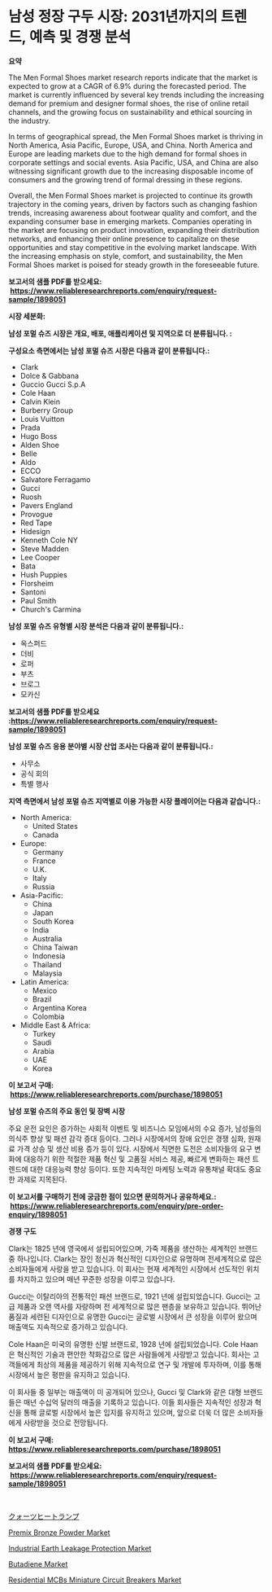 <p><h1>남성 정장 구두 시장: 2031년까지의 트렌드, 예측 및 경쟁 분석</h1></p><p><strong>요약</strong></p>
<p><p>The Men Formal Shoes market research reports indicate that the market is expected to grow at a CAGR of 6.9% during the forecasted period. The market is currently influenced by several key trends including the increasing demand for premium and designer formal shoes, the rise of online retail channels, and the growing focus on sustainability and ethical sourcing in the industry.</p><p>In terms of geographical spread, the Men Formal Shoes market is thriving in North America, Asia Pacific, Europe, USA, and China. North America and Europe are leading markets due to the high demand for formal shoes in corporate settings and social events. Asia Pacific, USA, and China are also witnessing significant growth due to the increasing disposable income of consumers and the growing trend of formal dressing in these regions.</p><p>Overall, the Men Formal Shoes market is projected to continue its growth trajectory in the coming years, driven by factors such as changing fashion trends, increasing awareness about footwear quality and comfort, and the expanding consumer base in emerging markets. Companies operating in the market are focusing on product innovation, expanding their distribution networks, and enhancing their online presence to capitalize on these opportunities and stay competitive in the evolving market landscape. With the increasing emphasis on style, comfort, and sustainability, the Men Formal Shoes market is poised for steady growth in the foreseeable future.</p></p>
<p><strong>보고서의 샘플 PDF를 받으세요: &nbsp;<a href="https://www.reliableresearchreports.com/enquiry/request-sample/1898051">https://www.reliableresearchreports.com/enquiry/request-sample/1898051</a></strong></p>
<p><strong>시장 세분화:</strong></p>
<p><strong> 남성 포멀 슈즈 시장은 개요, 배포, 애플리케이션 및 지역으로 더 분류됩니다. :</strong></p>
<p><strong>구성요소 측면에서는 남성 포멀 슈즈 시장은 다음과 같이 분류됩니다.:</strong></p>
<p><ul><li>Clark</li><li>Dolce & Gabbana</li><li>Guccio Gucci S.p.A</li><li>Cole Haan</li><li>Calvin Klein</li><li>Burberry Group</li><li>Louis Vuitton</li><li>Prada</li><li>Hugo Boss</li><li>Alden Shoe</li><li>Belle</li><li>Aldo</li><li>ECCO</li><li>Salvatore Ferragamo</li><li>Gucci</li><li>Ruosh</li><li>Pavers England</li><li>Provogue</li><li>Red Tape</li><li>Hidesign</li><li>Kenneth Cole NY</li><li>Steve Madden</li><li>Lee Cooper</li><li>Bata</li><li>Hush Puppies</li><li>Florsheim</li><li>Santoni</li><li>Paul Smith</li><li>Church's
    Carmina</li></ul></p>
<p><strong> 남성 포멀 슈즈 유형별 시장 분석은 다음과 같이 분류됩니다.:</strong></p>
<p><ul><li>옥스퍼드</li><li>더비</li><li>로퍼</li><li>부츠</li><li>브로그</li><li>모카신</li></ul></p>
<p><strong>보고서의 샘플 PDF를 받으세요 :<a href="https://www.reliableresearchreports.com/enquiry/request-sample/1898051">https://www.reliableresearchreports.com/enquiry/request-sample/1898051</a></strong></p>
<p><strong> 남성 포멀 슈즈 응용 분야별 시장 산업 조사는 다음과 같이 분류됩니다.:</strong></p>
<p><ul><li>사무소</li><li>공식 회의</li><li>특별 행사</li></ul></p>
<p><strong>지역 측면에서 남성 포멀 슈즈 지역별로 이용 가능한 시장 플레이어는 다음과 같습니다.:</strong></p>
<p><ul>
    <li>
        North America:
        <ul>
            <li>United States</li>
            <li>Canada</li>
        </ul>
    </li>
    <li>
        Europe:
        <ul>
            <li>Germany</li>
            <li>France</li>
            <li>U.K.</li>
            <li>Italy</li>
            <li>Russia</li>
        </ul>
    </li>
    <li>
        Asia-Pacific:
        <ul>
            <li>China</li>
            <li>Japan</li>
            <li>South Korea</li>
            <li>India</li>
            <li>Australia</li>
            <li>China Taiwan</li>
            <li>Indonesia</li>
            <li>Thailand</li>
            <li>Malaysia</li>
        </ul>
    </li>
    <li>
        Latin America:
        <ul>
            <li>Mexico</li>
            <li>Brazil</li>
            <li>Argentina Korea</li>
            <li>Colombia</li>
        </ul>
    </li>
    <li>
        Middle East & Africa:
        <ul>
            <li>Turkey</li>
            <li>Saudi</li>
            <li>Arabia</li>
            <li>UAE</li>
            <li>Korea</li>
        </ul>
    </li>
    </ul></p>
<p><strong>이 보고서 구매: &nbsp;<a href="https://www.reliableresearchreports.com/purchase/1898051">https://www.reliableresearchreports.com/purchase/1898051</a></strong></p>
<p><strong>남성 포멀 슈즈의 주요 동인 및 장벽 시장</strong></p>
<p><p>주요 운전 요인은 증가하는 사회적 이벤트 및 비즈니스 모임에서의 수요 증가, 남성들의 의식주 향상 및 패션 감각 증대 등이다. 그러나 시장에서의 장애 요인은 경쟁 심화, 원재료 가격 상승 및 생산 비용 증가 등이 있다. 시장에서 직면한 도전은 소비자들의 요구 변화에 대응하기 위한 적절한 제품 혁신 및 고품질 서비스 제공, 빠르게 변화하는 패션 트렌드에 대한 대응능력 향상 등이다. 또한 지속적인 마케팅 노력과 유통채널 확대도 중요한 과제로 지목된다.</p></p>
<p><strong>이 보고서를 구매하기 전에 궁금한 점이 있으면 문의하거나 공유하세요.: &nbsp;<a href="https://www.reliableresearchreports.com/enquiry/pre-order-enquiry/1898051">https://www.reliableresearchreports.com/enquiry/pre-order-enquiry/1898051</a></strong></p>
<p><strong>경쟁 구도</strong></p>
<p><p>Clark는 1825 년에 영국에서 설립되어있으며, 가죽 제품을 생산하는 세계적인 브랜드 중 하나입니다. Clark는 장인 정신과 혁신적인 디자인으로 유명하며 전세계적으로 많은 소비자들에게 사랑을 받고 있습니다. 이 회사는 현재 세계적인 시장에서 선도적인 위치를 차지하고 있으며 매년 꾸준한 성장을 이루고 있습니다.</p><p>Gucci는 이탈리아의 전통적인 패션 브랜드로, 1921 년에 설립되었습니다. Gucci는 고급 제품과 오랜 역사를 자랑하며 전 세계적으로 많은 팬층을 보유하고 있습니다. 뛰어난 품질과 세련된 디자인으로 유명한 Gucci는 글로벌 시장에서 큰 성장을 이루어 왔으며 매출액도 지속적으로 증가하고 있습니다.</p><p>Cole Haan은 미국의 유명한 신발 브랜드로, 1928 년에 설립되었습니다. Cole Haan은 혁신적인 기술과 편안한 착화감으로 많은 사람들에게 사랑받고 있습니다. 회사는 고객들에게 최상의 제품을 제공하기 위해 지속적으로 연구 및 개발에 투자하며, 이를 통해 시장에서 높은 평판을 유지하고 있습니다.</p><p>이 회사들 중 일부는 매출액이 미 공개되어 있으나, Gucci 및 Clark와 같은 대형 브랜드들은 매년 수십억 달러의 매출을 기록하고 있습니다. 이들 회사들은 지속적인 성장과 혁신을 통해 글로벌 시장에서 높은 입지를 유지하고 있으며, 앞으로 더욱 더 많은 소비자들에게 사랑받을 것으로 전망됩니다.</p></p>
<p><strong>이 보고서 구매: &nbsp; <a href="https://www.reliableresearchreports.com/purchase/1898051">https://www.reliableresearchreports.com/purchase/1898051</a></strong></p>
<p><strong>보고서의 샘플 PDF를 받으세요: &nbsp;<a href="https://www.reliableresearchreports.com/enquiry/request-sample/1898051">https://www.reliableresearchreports.com/enquiry/request-sample/1898051</a></strong><strong></strong></p>
<p>&nbsp;</p>
<p><p><a href="https://github.com/joaejkdzgyljvo6/Market-Research-Report-List-1/blob/main/6296355194271.md">クォーツヒートランプ</a></p><p><a href="https://scarlet-rocket-c63.notion.site/Premix-Bronze-Powder-Market-Size-and-Examines-its-Market-Scope-with-a-Primary-Focus-on-Growth-Oppo-dfac2641a0054bea94a9d3031edccbb6">Premix Bronze Powder Market</a></p><p><a href="https://view.publitas.com/reportprime-1/industrial-earth-leakage-protection-market-research-report-the-key-to-successful-business-strategy-forecasted-for-period-from-2024-2031/">Industrial Earth Leakage Protection Market</a></p><p><a href="https://github.com/lylyparadise/Market-Research-Report-List-2/blob/main/butadiene-market.md">Butadiene Market</a></p><p><a href="https://view.publitas.com/reportprime-1/residential-mcbs-miniature-circuit-breakers-market-research-report-reveals-the-latest-trends-and-opportunities-of-this-market-for-period-from-2024-2031/">Residential MCBs Miniature Circuit Breakers Market</a></p></p>